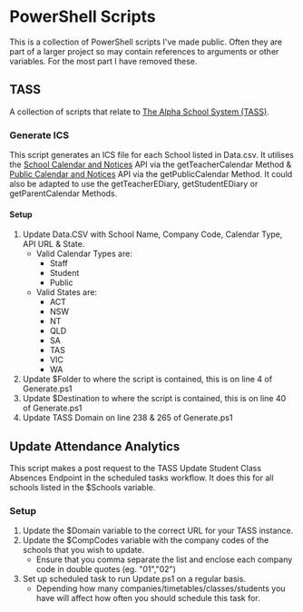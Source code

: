 # PowerShell Scripts
This is a collection of PowerShell scripts I've made public. Often they are part of a larger project so may contain references to arguments or other variables. For the most part I have removed these. 

## TASS
A collection of scripts that relate to [The Alpha School System (TASS)](https://www.tassweb.com.au/).
### Generate ICS
This script generates an ICS file for each School listed in Data.csv. It utilises the [School Calendar and Notices](https://github.com/TheAlphaSchoolSystemPTYLTD/school-calendar-and-notices) API via the getTeacherCalendar Method & [Public Calendar and Notices](https://github.com/TheAlphaSchoolSystemPTYLTD/public-calendar-and-notices) API via the getPublicCalendar Method. It could also be adapted to use the getTeacherEDiary, getStudentEDiary or getParentCalendar Methods.

#### Setup
1. Update Data.CSV with School Name, Company Code, Calendar Type, API URL & State.
    - Valid Calendar Types are:
        - Staff
        - Student
        - Public
    - Valid States are:
        - ACT
        - NSW
        - NT
        - QLD
        - SA
        - TAS
        - VIC
        - WA
2.  Update $Folder to where the script is contained, this is on line 4 of Generate.ps1
3.  Update $Destination to where the script is contained, this is on line 40 of Generate.ps1
4.  Update TASS Domain on line 238 & 265 of Generate.ps1

## Update Attendance Analytics
This script makes a post request to the TASS Update Student Class Absences Endpoint in the scheduled tasks workflow. It does this for all schools listed in the $Schools variable.

### Setup
1. Update the $Domain variable to the correct URL for your TASS instance.
2. Update the $CompCodes variable with the company codes of the schools that you wish to update.
    - Ensure that you comma separate the list and enclose each company code in double quotes (eg. "01","02")
4. Set up scheduled task to run Update.ps1 on a regular basis.
    - Depending how many companies/timetables/classes/students you have will affect how often you should schedule this task for.

